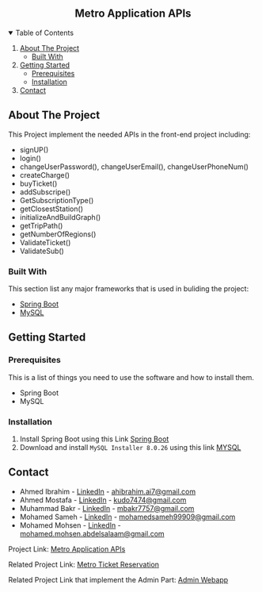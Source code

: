 <!-- PROJECT LOGO -->
<br />
<p align="center">
  
  <h2 align="center">Metro Application APIs</h2>


<!-- TABLE OF CONTENTS -->
<details open="open">
  <summary>Table of Contents</summary>
  <ol>
    <li>
      <a href="#about-the-project">About The Project</a>
      <ul>
        <li><a href="#built-with">Built With</a></li>
      </ul>
    </li>
    <li>
      <a href="#getting-started">Getting Started</a>
      <ul>
        <li><a href="#prerequisites">Prerequisites</a></li>
        <li><a href="#installation">Installation</a></li>
      </ul>
    </li>
    <li><a href="#contact">Contact</a></li>
  </ol>
</details>



<!-- ABOUT THE PROJECT -->
## About The Project
This Project implement the needed APIs in the front-end project including:
* signUP()
* login()
* changeUserPassword(), changeUserEmail(), changeUserPhoneNum()
* createCharge()
* buyTicket()
* addSubscripe()
* GetSubscriptionType()
* getClosestStation()
* initializeAndBuildGraph()
* getTripPath()
* getNumberOfRegions()
* ValidateTicket()
* ValidateSub()


### Built With

This section list any major frameworks that is used in buliding the project:
* [Spring Boot](https://spring.io/)
* [MySQL](https://www.mysql.com/)

<!-- GETTING STARTED -->
## Getting Started


### Prerequisites

This is a list of things you need to use the software and how to install them.
* Spring Boot
* MySQL

### Installation

1. Install Spring Boot using this Link [Spring Boot](https://docs.spring.io/spring-boot/docs/current/reference/html/getting-started.html)
2. Download and install ```MySQL Installer 8.0.26``` using this link [MYSQL](https://dev.mysql.com/downloads/installer/)  

<!-- CONTACT -->
## Contact

* Ahmed Ibrahim - [LinkedIn](https://www.linkedin.com/in/ahmedai7/) - ahibrahim.ai7@gmail.com
* Ahmed Mostafa - [LinkedIn](https://www.linkedin.com/in/ahmed-mostafa-0142001b2/) - kudo7474@gmail.com
* Muhammad Bakr - [LinkedIn](https://www.linkedin.com/in/muhammad-bakr-3aa7bb155/) - mbakr7757@gmail.com
* Mohamed Sameh - [LinkedIn](https://www.linkedin.com/in/mohamed-sameh-59ba781a2/) - mohamedsameh99909@gmail.com
* Mohamed Mohsen - [LinkedIn](https://www.linkedin.com/in/mohamed-mohsen-4226661a3/) - mohamed.mohsen.abdelsalaam@gmail.com

Project Link: [Metro Application APIs](https://github.com/Mohamedmohsenn/Metro-Application-APIs)

Related Project Link: [Metro Ticket Reservation](https://github.com/AhmedAi7/MetroApp_Flutter)

Related Project Link that implement the Admin Part: [Admin Webapp](https://github.com/AhmedAi7/MetroAdmin-WebApp)
